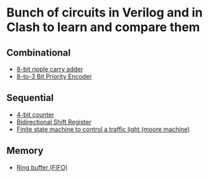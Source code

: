 # Bunch of circuits in Verilog and in Clash to learn and compare them

## Combinational
- [8-bit ripple carry adder](https://github.com/Bipinoli/VeriClash/tree/main/combinational/EightBitAdder)
- [8-to-3 Bit Priority Encoder](https://github.com/Bipinoli/VeriClash/tree/main/combinational/PriorityEncoder)

## Sequential
- [4-bit counter](https://github.com/Bipinoli/VeriClash/tree/main/sequential/FourBitCounter)
- [Bidirectional Shift Register](https://github.com/Bipinoli/VeriClash/tree/main/sequential/BidirectionalShiftRegister)
- [Finite state machine to control a traffic light (moore machine)](https://github.com/Bipinoli/VeriClash/tree/main/sequential/TrafficLight)

## Memory
- [Ring buffer (FIFO)](https://github.com/Bipinoli/VeriClash/tree/main/memory/RingBuffer)

<!-- ## Communication Protocol
- [UART - Universal asynchronous receiver-transmitter protocol](https://github.com/Bipinoli/VeriClash/tree/main/communication_protocol/UART) -->

